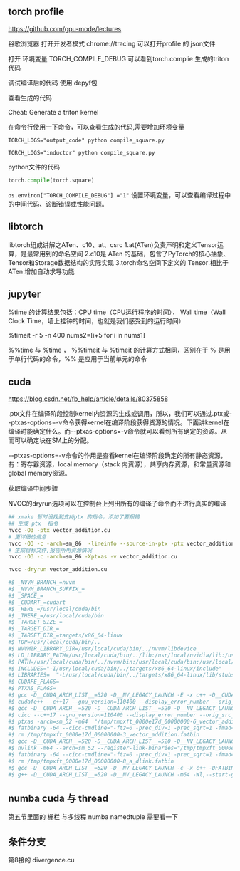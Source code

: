 


## torch profile

https://github.com/gpu-mode/lectures


谷歌浏览器 打开开发者模式  chrome://tracing 可以打开profile 的 json文件

打开 环境变量 TORCH_COMPILE_DEBUG   可以看到torch.complie 生成的triton 代码

调试编译后的代码 使用 depyf包

查看生成的代码

Cheat: Generate a triton kernel

在命令行使用一下命令，可以查看生成的代码,需要增加环境变量

`TORCH_LOGS="output_code" python compile_square.py`


`TORCH_LOGS="inductor" python compile_square.py`

python文件的代码
```python
torch.compile(torch.square)
```

`os.environ["TORCH_COMPILE_DEBUG"] ="1"` 设置环境变量，可以查看编译过程中的中间代码、诊断错误或性能问题。

## libtorch

libtorch组成讲解之ATen、c10、at、csrc
1.at(ATen)负责声明和定义Tensor运算，是最常用到的命名空间
2.c10是 ATen 的基础，包含了PyTorch的核心抽象、Tensor和Storage数据结构的实际实现
3.torch命名空间下定义的 Tensor 相比于ATen 增加自动求导功能


## jupyter

%time 的计算结果包括：CPU time（CPU运行程序的时间）， Wall time（Wall Clock Time，墙上挂钟的时间，也就是我们感受到的运行时间）



%timeit -r 5 -n 400 nums2=[i+5 for i in nums1]

%%time 与 %time ， %%timeit 与 %timeit 的计算方式相同，区别在于 % 是用于单行代码的命令，%% 是应用于当前单元的命令


## cuda

https://blog.csdn.net/fb_help/article/details/80375858


.ptx文件在编译阶段控制kernel内资源的生成或调用，所以，我们可以通过.ptx或--ptxas-options=-v命令获得kernel在编译阶段获得资源的情况。下面讲kernel在编译时能确定什么。而--ptxas-options=-v命令就可以看到所有确定的资源。从而可以确定块在SM上的分配。


--ptxas-options=-v命令的作用是查看kernel在编译阶段确定的所有静态资源，有：寄存器资源，local memory（stack 内资源），共享内存资源，和常量资源和global memory资源。


获取编译中间步骤

NVCC的dryrun选项可以在控制台上列出所有的编译子命令而不进行真实的编译

```bash
## xmake 暂时没找到支持ptx 的指令，添加了要报错
## 生成 ptx  指令
nvcc -O3 -ptx vector_addition.cu
# 更详细的信息
nvcc -O3 -c -arch=sm_86  -lineinfo --source-in-ptx -ptx vector_addition.cu
# 生成目标文件,报告所用资源情况
nvcc -O3 -c -arch=sm_86 -Xptxas -v vector_addition.cu

nvcc -dryrun vector_addition.cu

#$ _NVVM_BRANCH_=nvvm
#$ _NVVM_BRANCH_SUFFIX_=
#$ _SPACE_=
#$ _CUDART_=cudart
#$ _HERE_=/usr/local/cuda/bin
#$ _THERE_=/usr/local/cuda/bin
#$ _TARGET_SIZE_=
#$ _TARGET_DIR_=
#$ _TARGET_DIR_=targets/x86_64-linux
#$ TOP=/usr/local/cuda/bin/..
#$ NVVMIR_LIBRARY_DIR=/usr/local/cuda/bin/../nvvm/libdevice
#$ LD_LIBRARY_PATH=/usr/local/cuda/bin/../lib:/usr/local/nvidia/lib:/usr/local/nvidia/lib64
#$ PATH=/usr/local/cuda/bin/../nvvm/bin:/usr/local/cuda/bin:/usr/local/nvidia/bin:/usr/local/cuda/bin:/opt/conda/bin:/usr/local/nvidia/bin:/usr/local/cuda/bin:/usr/local/sbin:/usr/local/bin:/usr/sbin:/usr/bin:/sbin:/bin
#$ INCLUDES="-I/usr/local/cuda/bin/../targets/x86_64-linux/include"
#$ LIBRARIES=  "-L/usr/local/cuda/bin/../targets/x86_64-linux/lib/stubs" "-L/usr/local/cuda/bin/../targets/x86_64-linux/lib"
#$ CUDAFE_FLAGS=
#$ PTXAS_FLAGS=
#$ gcc -D__CUDA_ARCH_LIST__=520 -D__NV_LEGACY_LAUNCH -E -x c++ -D__CUDACC__ -D__NVCC__  "-I/usr/local/cuda/bin/../targets/x86_64-linux/include"    -D__CUDACC_VER_MAJOR__=12 -D__CUDACC_VER_MINOR__=4 -D__CUDACC_VER_BUILD__=131 -D__CUDA_API_VER_MAJOR__=12 -D__CUDA_API_VER_MINOR__=4 -D__NVCC_DIAG_PRAGMA_SUPPORT__=1 -include "cuda_runtime.h" -m64 "vector_addition.cu" -o "/tmp/tmpxft_0000e17d_00000000-5_vector_addition.cpp4.ii"
#$ cudafe++ --c++17 --gnu_version=110400 --display_error_number --orig_src_file_name "vector_addition.cu" --orig_src_path_name "/home/test001/proj/nao/repo/cuda-sample/gpu_mode/002/vector_addition/vector_addition.cu" --allow_managed  --m64 --parse_templates --gen_c_file_name "/tmp/tmpxft_0000e17d_00000000-6_vector_addition.cudafe1.cpp" --stub_file_name "tmpxft_0000e17d_00000000-6_vector_addition.cudafe1.stub.c" --gen_module_id_file --module_id_file_name "/tmp/tmpxft_0000e17d_00000000-4_vector_addition.module_id" "/tmp/tmpxft_0000e17d_00000000-5_vector_addition.cpp4.ii"
#$ gcc -D__CUDA_ARCH__=520 -D__CUDA_ARCH_LIST__=520 -D__NV_LEGACY_LAUNCH -E -x c++  -DCUDA_DOUBLE_MATH_FUNCTIONS -D__CUDACC__ -D__NVCC__  "-I/usr/local/cuda/bin/../targets/x86_64-linux/include"    -D__CUDACC_VER_MAJOR__=12 -D__CUDACC_VER_MINOR__=4 -D__CUDACC_VER_BUILD__=131 -D__CUDA_API_VER_MAJOR__=12 -D__CUDA_API_VER_MINOR__=4 -D__NVCC_DIAG_PRAGMA_SUPPORT__=1 -include "cuda_runtime.h" -m64 "vector_addition.cu" -o "/tmp/tmpxft_0000e17d_00000000-9_vector_addition.cpp1.ii"
#$ cicc --c++17 --gnu_version=110400 --display_error_number --orig_src_file_name "vector_addition.cu" --orig_src_path_name "/home/test001/proj/nao/repo/cuda-sample/gpu_mode/002/vector_addition/vector_addition.cu" --allow_managed   -arch compute_52 -m64 --no-version-ident -ftz=0 -prec_div=1 -prec_sqrt=1 -fmad=1 --include_file_name "tmpxft_0000e17d_00000000-3_vector_addition.fatbin.c" -tused --module_id_file_name "/tmp/tmpxft_0000e17d_00000000-4_vector_addition.module_id" --gen_c_file_name "/tmp/tmpxft_0000e17d_00000000-6_vector_addition.cudafe1.c" --stub_file_name "/tmp/tmpxft_0000e17d_00000000-6_vector_addition.cudafe1.stub.c" --gen_device_file_name "/tmp/tmpxft_0000e17d_00000000-6_vector_addition.cudafe1.gpu"  "/tmp/tmpxft_0000e17d_00000000-9_vector_addition.cpp1.ii" -o "/tmp/tmpxft_0000e17d_00000000-6_vector_addition.ptx"
#$ ptxas -arch=sm_52 -m64  "/tmp/tmpxft_0000e17d_00000000-6_vector_addition.ptx"  -o "/tmp/tmpxft_0000e17d_00000000-10_vector_addition.sm_52.cubin"
#$ fatbinary -64 --cicc-cmdline="-ftz=0 -prec_div=1 -prec_sqrt=1 -fmad=1 " "--image3=kind=elf,sm=52,file=/tmp/tmpxft_0000e17d_00000000-10_vector_addition.sm_52.cubin" "--image3=kind=ptx,sm=52,file=/tmp/tmpxft_0000e17d_00000000-6_vector_addition.ptx" --embedded-fatbin="/tmp/tmpxft_0000e17d_00000000-3_vector_addition.fatbin.c"
#$ rm /tmp/tmpxft_0000e17d_00000000-3_vector_addition.fatbin
#$ gcc -D__CUDA_ARCH__=520 -D__CUDA_ARCH_LIST__=520 -D__NV_LEGACY_LAUNCH -c -x c++  -DCUDA_DOUBLE_MATH_FUNCTIONS -Wno-psabi "-I/usr/local/cuda/bin/../targets/x86_64-linux/include"   -m64 "/tmp/tmpxft_0000e17d_00000000-6_vector_addition.cudafe1.cpp" -o "/tmp/tmpxft_0000e17d_00000000-11_vector_addition.o"
#$ nvlink -m64 --arch=sm_52 --register-link-binaries="/tmp/tmpxft_0000e17d_00000000-7_a_dlink.reg.c"    "-L/usr/local/cuda/bin/../targets/x86_64-linux/lib/stubs" "-L/usr/local/cuda/bin/../targets/x86_64-linux/lib" -cpu-arch=X86_64 "/tmp/tmpxft_0000e17d_00000000-11_vector_addition.o"  -lcudadevrt  -o "/tmp/tmpxft_0000e17d_00000000-12_a_dlink.sm_52.cubin" --host-ccbin "gcc"
#$ fatbinary -64 --cicc-cmdline="-ftz=0 -prec_div=1 -prec_sqrt=1 -fmad=1 " -link "--image3=kind=elf,sm=52,file=/tmp/tmpxft_0000e17d_00000000-12_a_dlink.sm_52.cubin" --embedded-fatbin="/tmp/tmpxft_0000e17d_00000000-8_a_dlink.fatbin.c"
#$ rm /tmp/tmpxft_0000e17d_00000000-8_a_dlink.fatbin
#$ gcc -D__CUDA_ARCH_LIST__=520 -D__NV_LEGACY_LAUNCH -c -x c++ -DFATBINFILE="\"/tmp/tmpxft_0000e17d_00000000-8_a_dlink.fatbin.c\"" -DREGISTERLINKBINARYFILE="\"/tmp/tmpxft_0000e17d_00000000-7_a_dlink.reg.c\"" -I. -D__NV_EXTRA_INITIALIZATION= -D__NV_EXTRA_FINALIZATION= -D__CUDA_INCLUDE_COMPILER_INTERNAL_HEADERS__  -Wno-psabi "-I/usr/local/cuda/bin/../targets/x86_64-linux/include"    -D__CUDACC_VER_MAJOR__=12 -D__CUDACC_VER_MINOR__=4 -D__CUDACC_VER_BUILD__=131 -D__CUDA_API_VER_MAJOR__=12 -D__CUDA_API_VER_MINOR__=4 -D__NVCC_DIAG_PRAGMA_SUPPORT__=1 -m64 "/usr/local/cuda/bin/crt/link.stub" -o "/tmp/tmpxft_0000e17d_00000000-13_a_dlink.o"
#$ g++ -D__CUDA_ARCH_LIST__=520 -D__NV_LEGACY_LAUNCH -m64 -Wl,--start-group "/tmp/tmpxft_0000e17d_00000000-13_a_dlink.o" "/tmp/tmpxft_0000e17d_00000000-11_vector_addition.o"   "-L/usr/local/cuda/bin/../targets/x86_64-linux/lib/stubs" "-L/usr/local/cuda/bin/../targets/x86_64-linux/lib"  -lcudadevrt  -lcudart_static  -lrt -lpthread  -ldl  -Wl,--end-group -o "a.out"

```


## numba cuda 与 thread

第五节里面的 栅栏 与多线程   numba namedtuple 需要看一下



## 条件分支

第8接的 divergence.cu